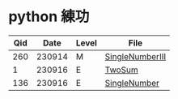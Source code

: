 
# python 練功


Qid  | Date   | Level  | File
---- | ------ | ------ | --------------------
260  | 230914 | M      | [SingleNumberIII](./leetcode/SingleNumberIII.py)
1    | 230916 | E      | [TwoSum](./leetcode/TwoSum.py)
136  | 230916 | E      | [SingleNumber](./leetcode/SingleNumber.py)
